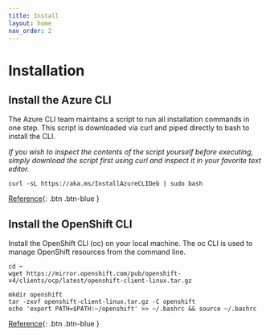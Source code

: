 ```yaml
---
title: Install
layout: home
nav_order: 2
---
```


# Installation

## Install the Azure CLI
The Azure CLI team maintains a script to run all installation commands in one step. This script is downloaded via curl and piped directly to bash to install the CLI.

*If you wish to inspect the contents of the script yourself before executing, simply download the script first using curl and inspect it in your favorite text editor.*

```console
curl -sL https://aka.ms/InstallAzureCLIDeb | sudo bash
```
[Reference](https://learn.microsoft.com/en-us/cli/azure/install-azure-cli-linux?pivots=apt#option-1-install-with-one-command){: .btn .btn-blue }

## Install the OpenShift CLI
Install the OpenShift CLI (oc) on your local machine. The oc CLI is used to manage OpenShift resources from the command line.

```console
cd ~
wget https://mirror.openshift.com/pub/openshift-v4/clients/ocp/latest/openshift-client-linux.tar.gz

mkdir openshift
tar -zxvf openshift-client-linux.tar.gz -C openshift
echo 'export PATH=$PATH:~/openshift' >> ~/.bashrc && source ~/.bashrc
```
[Reference](https://learn.microsoft.com/en-us/azure/openshift/tutorial-connect-cluster#install-the-openshift-cli){: .btn .btn-blue }